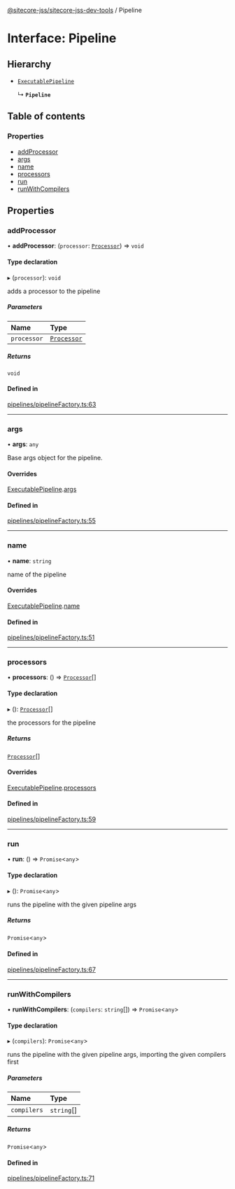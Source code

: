 [@sitecore-jss/sitecore-jss-dev-tools](../README.md) / Pipeline

# Interface: Pipeline

## Hierarchy

- [`ExecutablePipeline`](ExecutablePipeline.md)

  ↳ **`Pipeline`**

## Table of contents

### Properties

- [addProcessor](Pipeline.md#addprocessor)
- [args](Pipeline.md#args)
- [name](Pipeline.md#name)
- [processors](Pipeline.md#processors)
- [run](Pipeline.md#run)
- [runWithCompilers](Pipeline.md#runwithcompilers)

## Properties

### addProcessor

• **addProcessor**: (`processor`: [`Processor`](Processor.md)) => `void`

#### Type declaration

▸ (`processor`): `void`

adds a processor to the pipeline

##### Parameters

| Name | Type |
| :------ | :------ |
| `processor` | [`Processor`](Processor.md) |

##### Returns

`void`

#### Defined in

[pipelines/pipelineFactory.ts:63](https://github.com/Sitecore/jss/blob/f725706e9/packages/sitecore-jss-dev-tools/src/pipelines/pipelineFactory.ts#L63)

___

### args

• **args**: `any`

Base args object for the pipeline.

#### Overrides

[ExecutablePipeline](ExecutablePipeline.md).[args](ExecutablePipeline.md#args)

#### Defined in

[pipelines/pipelineFactory.ts:55](https://github.com/Sitecore/jss/blob/f725706e9/packages/sitecore-jss-dev-tools/src/pipelines/pipelineFactory.ts#L55)

___

### name

• **name**: `string`

name of the pipeline

#### Overrides

[ExecutablePipeline](ExecutablePipeline.md).[name](ExecutablePipeline.md#name)

#### Defined in

[pipelines/pipelineFactory.ts:51](https://github.com/Sitecore/jss/blob/f725706e9/packages/sitecore-jss-dev-tools/src/pipelines/pipelineFactory.ts#L51)

___

### processors

• **processors**: () => [`Processor`](Processor.md)[]

#### Type declaration

▸ (): [`Processor`](Processor.md)[]

the processors for the pipeline

##### Returns

[`Processor`](Processor.md)[]

#### Overrides

[ExecutablePipeline](ExecutablePipeline.md).[processors](ExecutablePipeline.md#processors)

#### Defined in

[pipelines/pipelineFactory.ts:59](https://github.com/Sitecore/jss/blob/f725706e9/packages/sitecore-jss-dev-tools/src/pipelines/pipelineFactory.ts#L59)

___

### run

• **run**: () => `Promise`<`any`\>

#### Type declaration

▸ (): `Promise`<`any`\>

runs the pipeline with the given pipeline args

##### Returns

`Promise`<`any`\>

#### Defined in

[pipelines/pipelineFactory.ts:67](https://github.com/Sitecore/jss/blob/f725706e9/packages/sitecore-jss-dev-tools/src/pipelines/pipelineFactory.ts#L67)

___

### runWithCompilers

• **runWithCompilers**: (`compilers`: `string`[]) => `Promise`<`any`\>

#### Type declaration

▸ (`compilers`): `Promise`<`any`\>

runs the pipeline with the given pipeline args, importing the given compilers first

##### Parameters

| Name | Type |
| :------ | :------ |
| `compilers` | `string`[] |

##### Returns

`Promise`<`any`\>

#### Defined in

[pipelines/pipelineFactory.ts:71](https://github.com/Sitecore/jss/blob/f725706e9/packages/sitecore-jss-dev-tools/src/pipelines/pipelineFactory.ts#L71)

